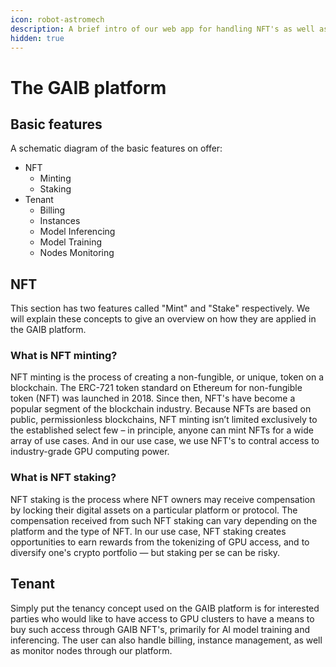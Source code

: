 ```yaml
---
icon: robot-astromech
description: A brief intro of our web app for handling NFT's as well as tenancies
hidden: true
---
```


# The GAIB platform

## Basic features

A schematic diagram of the basic features on offer:

* NFT
  * Minting
  * Staking
* Tenant
  * Billing
  * Instances
  * Model Inferencing
  * Model Training
  * Nodes Monitoring

## NFT

This section has two features called "Mint" and "Stake" respectively. We will explain these concepts to give an overview on how they are applied in the GAIB platform.&#x20;

### What is NFT minting?

NFT minting is the process of creating a non-fungible, or unique, token on a blockchain. The ERC-721 token standard on Ethereum for non-fungible token (NFT) was launched in 2018. Since then, NFT's have become a popular segment of the blockchain industry. Because NFTs are based on public, permissionless blockchains, NFT minting isn’t limited exclusively to the established select few – in principle, anyone can mint NFTs for a wide array of use cases. And in our use case, we use NFT's to contral access to industry-grade GPU computing power.

### What is NFT staking?

NFT staking is the process where NFT owners may receive compensation by locking their digital assets on a particular platform or protocol. The compensation received from such NFT staking can vary depending on the platform and the type of NFT. In our use case, NFT staking creates opportunities to earn rewards from the tokenizing of GPU access, and to diversify one's crypto portfolio — but staking per se can be risky.&#x20;

## Tenant

Simply put the tenancy concept used on the GAIB platform is for interested parties who would like to have access to GPU clusters to have a means to buy such access through GAIB NFT's, primarily for AI model training and inferencing. The user can also handle billing, instance management, as well as monitor nodes through our platform.&#x20;
